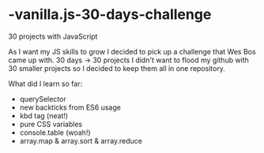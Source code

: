 # -vanilla.js-30-days-challenge
30 projects with JavaScript

As I want my JS skills to grow I decided to pick up a challenge that Wes Bos came up with.
30 days -> 30 projects
I didn't want to flood my github with 30 smaller projects so I decided to keep them all in one repository.

What did I learn so far:

- querySelector
- new backticks from ES6 usage
- kbd tag (neat!)
- pure CSS variables
- console.table (woah!)
- array.map & array.sort & array.reduce